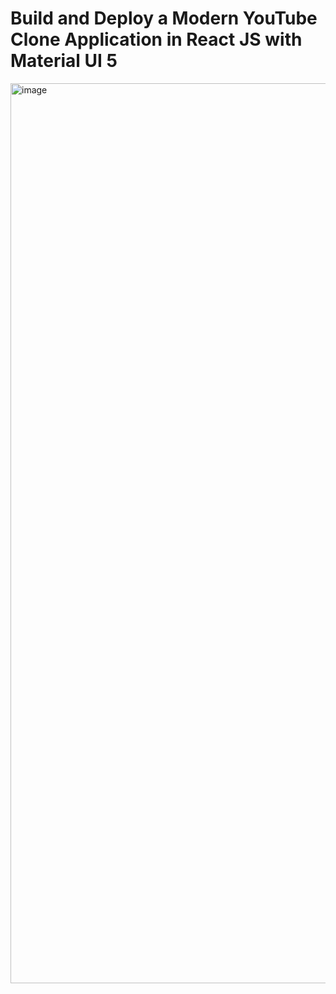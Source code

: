 # Build and Deploy a Modern YouTube Clone Application in React JS with Material UI 5

<img width="1440" alt="image" src="https://github.com/dhruvkapoorx/project_youtube_clone/assets/111127495/3e034d8d-0335-4c81-941b-14eb7fb3d195">

